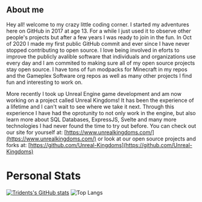 ## About me

Hey all! welcome to my crazy little coding corner. I started my adventures here on GitHub in 2017 at age 13. For a while I just used it to observe other people's projects but after a few years I was ready to join in the fun. In Oct of 2020 I made my first public GitHub commit and ever since I have never stopped contributing to open source. I love being involved in eforts to improve the publicly avalible software that individuals and organizations use every day and I am commited to making sure all of my open source projects stay open source. I have tons of fun modpacks for Minecraft in my repos and the Gameplex Software org repos as well as many other projects I find fun and interesting to work on.

More recently I took up Unreal Engine game development and am now working on a project called Unreal Kingdoms! It has been the experience of a lifetime and I can't wait to see where we take it next. Through this experience I have had the oprotunity to not only work in the engine, but also learn more about SQL Databases, ExpressJS, Svelte and many more technologies I had never found the time to try out before. You can check out our site for yourself at: [https://www.unrealkingdoms.com/](https://www.unrealkingdoms.com/) or look at our open source projects and forks at: [https://github.com/Unreal-Kingdoms](https://github.com/Unreal-Kingdoms)

# Personal Stats
[![Tridents's GitHub stats](https://github-readme-stats.vercel.app/api?username=tristanpoland)](https://github.com/anuraghazra/github-readme-stats)
![Top Langs](https://github-readme-stats.vercel.app/api/top-langs/?username=tristanpoland&langs_count=8)
